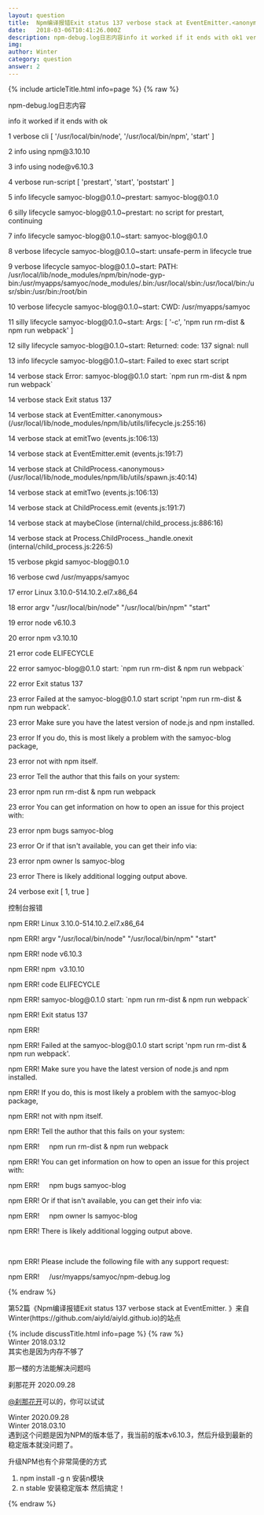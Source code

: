 ```yaml
---
layout: question
title:  Npm编译报错Exit status 137 verbose stack at EventEmitter.<anonymous> 
date:   2018-03-06T10:41:26.000Z
description: npm-debug.log日志内容info it worked if it ends with ok1 verbose cli \[ '/usr/local/bi...
img: 
author: Winter
category: question
answer: 2
---
```

<div class="article-root">
  <div class="article">
    {% include articleTitle.html info=page %}
    {% raw %}
    <div class="article-content"><p>npm-debug.log日志内容</p>

<p>info it worked if it ends with ok</p>

<p>1 verbose cli [ &#39;/usr/local/bin/node&#39;, &#39;/usr/local/bin/npm&#39;, &#39;start&#39; ]</p>

<p>2 info using npm@3.10.10</p>

<p>3 info using node@v6.10.3</p>

<p>4 verbose run-script [ &#39;prestart&#39;, &#39;start&#39;, &#39;poststart&#39; ]</p>

<p>5 info lifecycle samyoc-blog@0.1.0~prestart: samyoc-blog@0.1.0</p>

<p>6 silly lifecycle samyoc-blog@0.1.0~prestart: no script for prestart, continuing</p>

<p>7 info lifecycle samyoc-blog@0.1.0~start: samyoc-blog@0.1.0</p>

<p>8 verbose lifecycle samyoc-blog@0.1.0~start: unsafe-perm in lifecycle true</p>

<p>9 verbose lifecycle samyoc-blog@0.1.0~start: PATH: /usr/local/lib/node_modules/npm/bin/node-gyp-bin:/usr/myapps/samyoc/node_modules/.bin:/usr/local/sbin:/usr/local/bin:/usr/sbin:/usr/bin:/root/bin</p>

<p>10 verbose lifecycle samyoc-blog@0.1.0~start: CWD: /usr/myapps/samyoc</p>

<p>11 silly lifecycle samyoc-blog@0.1.0~start: Args: [ &#39;-c&#39;, &#39;npm run rm-dist &amp; npm run webpack&#39; ]</p>

<p>12 silly lifecycle samyoc-blog@0.1.0~start: Returned: code: 137 signal: null</p>

<p>13 info lifecycle samyoc-blog@0.1.0~start: Failed to exec start script</p>

<p>14 verbose stack Error: samyoc-blog@0.1.0 start: `npm run rm-dist &amp; npm run webpack`</p>

<p>14 verbose stack Exit status 137</p>

<p>14 verbose stack at EventEmitter.&lt;anonymous&gt; (/usr/local/lib/node_modules/npm/lib/utils/lifecycle.js:255:16)</p>

<p>14 verbose stack at emitTwo (events.js:106:13)</p>

<p>14 verbose stack at EventEmitter.emit (events.js:191:7)</p>

<p>14 verbose stack at ChildProcess.&lt;anonymous&gt; (/usr/local/lib/node_modules/npm/lib/utils/spawn.js:40:14)</p>

<p>14 verbose stack at emitTwo (events.js:106:13)</p>

<p>14 verbose stack at ChildProcess.emit (events.js:191:7)</p>

<p>14 verbose stack at maybeClose (internal/child_process.js:886:16)</p>

<p>14 verbose stack at Process.ChildProcess._handle.onexit (internal/child_process.js:226:5)</p>

<p>15 verbose pkgid samyoc-blog@0.1.0</p>

<p>16 verbose cwd /usr/myapps/samyoc</p>

<p>17 error Linux 3.10.0-514.10.2.el7.x86_64</p>

<p>18 error argv &quot;/usr/local/bin/node&quot; &quot;/usr/local/bin/npm&quot; &quot;start&quot;</p>

<p>19 error node v6.10.3</p>

<p>20 error npm v3.10.10</p>

<p>21 error code ELIFECYCLE</p>

<p>22 error samyoc-blog@0.1.0 start: `npm run rm-dist &amp; npm run webpack`</p>

<p>22 error Exit status 137</p>

<p>23 error Failed at the samyoc-blog@0.1.0 start script &#39;npm run rm-dist &amp; npm run webpack&#39;.</p>

<p>23 error Make sure you have the latest version of node.js and npm installed.</p>

<p>23 error If you do, this is most likely a problem with the samyoc-blog package,</p>

<p>23 error not with npm itself.</p>

<p>23 error Tell the author that this fails on your system:</p>

<p>23 error npm run rm-dist &amp; npm run webpack</p>

<p>23 error You can get information on how to open an issue for this project with:</p>

<p>23 error npm bugs samyoc-blog</p>

<p>23 error Or if that isn&#39;t available, you can get their info via:</p>

<p>23 error npm owner ls samyoc-blog</p>

<p>23 error There is likely additional logging output above.</p>

<p>24 verbose exit [ 1, true ]</p>

<p>控制台报错</p>

<p>npm ERR! Linux 3.10.0-514.10.2.el7.x86_64</p>

<p>npm ERR! argv &quot;/usr/local/bin/node&quot; &quot;/usr/local/bin/npm&quot; &quot;start&quot;</p>

<p>npm ERR! node v6.10.3</p>

<p>npm ERR! npm&nbsp; v3.10.10</p>

<p>npm ERR! code ELIFECYCLE</p>

<p>npm ERR! samyoc-blog@0.1.0 start: `npm run rm-dist &amp; npm run webpack`</p>

<p>npm ERR! Exit status 137</p>

<p>npm ERR!&nbsp;</p>

<p>npm ERR! Failed at the samyoc-blog@0.1.0 start script &#39;npm run rm-dist &amp; npm run webpack&#39;.</p>

<p>npm ERR! Make sure you have the latest version of node.js and npm installed.</p>

<p>npm ERR! If you do, this is most likely a problem with the samyoc-blog package,</p>

<p>npm ERR! not with npm itself.</p>

<p>npm ERR! Tell the author that this fails on your system:</p>

<p>npm ERR! &nbsp; &nbsp; npm run rm-dist &amp; npm run webpack</p>

<p>npm ERR! You can get information on how to open an issue for this project with:</p>

<p>npm ERR! &nbsp; &nbsp; npm bugs samyoc-blog</p>

<p>npm ERR! Or if that isn&#39;t available, you can get their info via:</p>

<p>npm ERR! &nbsp; &nbsp; npm owner ls samyoc-blog</p>

<p>npm ERR! There is likely additional logging output above.</p>

<p>&nbsp;</p>

<p>npm ERR! Please include the following file with any support request:</p>

<p>npm ERR! &nbsp; &nbsp; /usr/myapps/samyoc/npm-debug.log</p>
</div>
    {% endraw %}
  </div>
  <p class="winter_mark">第52篇《Npm编译报错Exit status 137 verbose stack at EventEmitter.<anonymous> 》来自Winter(https://github.com/aiyld/aiyld.github.io)的站点</p>
  <div class="discuss-wrapper">
    {% include discussTitle.html info=page %}
    {% raw %}
    <div class="discuss-list">
    <div class="discuss-item">
        <div class="discuss-parent">
          <div class="discuss-meta">
            <span class="discuss-user">Winter</span>
            <span class="discuss-time">2018.03.12</span>
          </div>
          <div class="discuss-comment">其实也是因为内存不够了</div>
        </div><div class="discuss-children">
          <div class="discuss-child">
            <div class="discuss-comment"><p>那一楼的方法能解决问题吗</p></div>
            <div class="discuss-meta">
              <span class="discuss-user">刹那花开</span>
              <span class="discuss-time">2020.09.28</span>
            </div>
          </div><div class="discuss-child">
            <div class="discuss-comment"><p><a href='/home/26969'>@刹那花开</a>可以的，你可以试试</p></div>
            <div class="discuss-meta">
              <span class="discuss-user">Winter</span>
              <span class="discuss-time">2020.09.28</span>
            </div>
          </div></div>
        </div><div class="discuss-item">
        <div class="discuss-parent">
          <div class="discuss-meta">
            <span class="discuss-user">Winter</span>
            <span class="discuss-time">2018.03.10</span>
          </div>
          <div class="discuss-comment">遇到这个问题是因为NPM的版本低了，我当前的版本v6.10.3，然后升级到最新的稳定版本就没问题了。

升级NPM也有个非常简便的方式
1.  npm install -g n   安装n模块
2.  n stable   安装稳定版本
然后搞定！</div>
        </div></div>
    </div>
    {% endraw %}
  </div>
<div>
